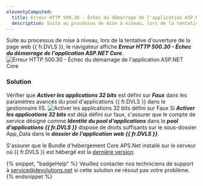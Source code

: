 ```yaml
---
eleventyComputed:
  title: Erreur HTTP 500.30 - Échec du démarrage de l'application ASP.NET Core
  description: Suite au processus de mise à niveau, lors de la tentative d'ouverture de la page web {{ fr.DVLS }}, le navigateur affiche Erreur HTTP 500.30 - Échec du démarrage de l'application ASP.NET Core.
---
```

Suite au processus de mise à niveau, lors de la tentative d'ouverture de la page web {{ fr.DVLS }}, le navigateur affiche ***Erreur HTTP 500.30 - Échec du démarrage de l'application ASP.NET Core***.
![Erreur HTTP 500.30 - Échec du démarrage de l'application ASP.NET Core](https://cdnweb.devolutions.net/docs/docs_en_kb_KB8109.png)

### Solution

Vérifier que ***Activer les applications 32 bits*** est défini sur ***Faux*** dans les paramètres avancés du pool d'applications {{ fr.DVLS }} dans le gestionnaire IIS.
![Activer les applications 32 bits défini sur Faux](https://cdnweb.devolutions.net/docs/docs_en_kb_KB6161.png)
Si ***Activer les applications 32 bits*** est déjà défini sur faux, s'assurer que le compte de service désigné comme ***Identité du pool d'applications*** dans le ***pool d'applications {{ fr.DVLS }}*** dispose de droits suffisants sur le sous-dossier App_Data dans le ***dossier de l'application web {{ fr.DVLS }}***.

S'assurer que le Bundle d'hébergement Core APS.Net installé sur le serveur où {{ fr.DVLS }} est hébergé est la [dernière version](https://dotnet.microsoft.com/en-us/download/dotnet/thank-you/runtime-aspnetcore-6.0.25-windows-hosting-bundle-installer).

{% snippet, "badgeHelp" %}
Veuillez contacter nos techniciens de support à [service@devolutions.net](mailto:service@devolutions.net) si cette solution ne résout pas votre problème.
{% endsnippet %}

